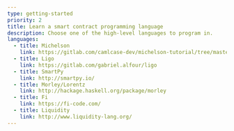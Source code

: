 ```yaml
---
type: getting-started
priority: 2
title: Learn a smart contract programming language
description: Choose one of the high-level languages to program in.
languages:
  - title: Michelson
    link: https://gitlab.com/camlcase-dev/michelson-tutorial/tree/master/01
  - title: Ligo
    link: https://gitlab.com/gabriel.alfour/ligo
  - title: SmartPy
    link: http://smartpy.io/
  - title: Morley/Lorentz
    link: http://hackage.haskell.org/package/morley
  - title: Fi
    link: https://fi-code.com/
  - title: Liquidity
    link: http://www.liquidity-lang.org/
---
```

